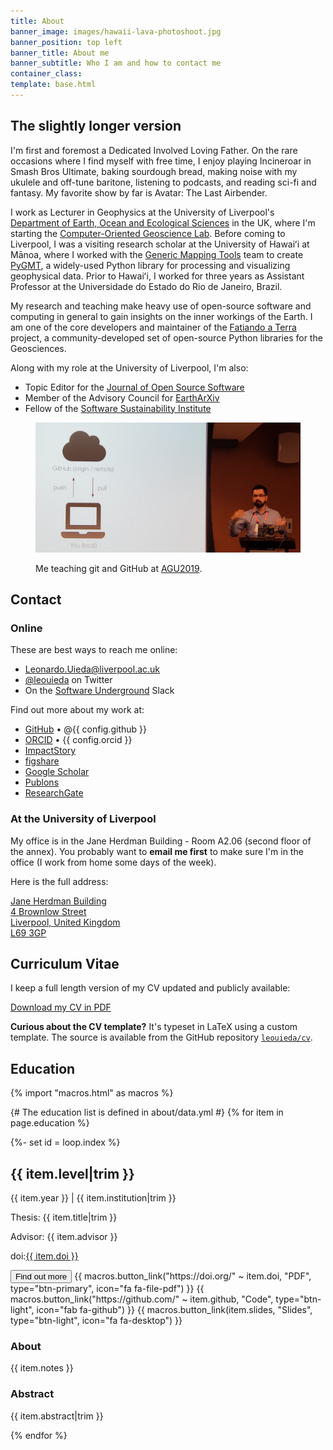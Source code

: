 ```yaml
---
title: About
banner_image: images/hawaii-lava-photoshoot.jpg
banner_position: top left
banner_title: About me
banner_subtitle: Who I am and how to contact me
container_class:
template: base.html
---
```


<div class="container-fluid page-section">
<section class="container narrow-page">

## The slightly longer version

I'm first and foremost a Dedicated Involved Loving Father.
On the rare occasions where I find myself with free time, I enjoy
playing Incineroar in Smash Bros Ultimate,
baking sourdough bread,
making noise with my ukulele and off-tune baritone,
listening to podcasts,
and reading sci-fi and fantasy.
My favorite show by far is Avatar: The Last Airbender.

I work as Lecturer in Geophysics at the University of Liverpool's
[Department of Earth, Ocean and Ecological Sciences][deoes] in the UK,
where I'm starting the [Computer-Oriented Geoscience Lab][compeolab].
Before coming to Liverpool, I was a visiting research scholar at the
University of Hawaiʻi at Mānoa, where I worked with the
[Generic Mapping Tools][gmt] team to create [PyGMT][pygmt], a widely-used
Python library for processing and visualizing geophysical data.
Prior to Hawaiʻi, I worked for three years as Assistant Professor at the
Universidade do Estado do Rio de Janeiro, Brazil.

My research and teaching make heavy use of open-source software and computing
in general to gain insights on the inner workings of the Earth.
I am one of the core developers and maintainer of the
[Fatiando a Terra][fatiando] project, a community-developed set of open-source
Python libraries for the Geosciences.

Along with my role at the University of Liverpool, I'm also:

* Topic Editor for the [Journal of Open Source Software](https://joss.theoj.org/)
* Member of the Advisory Council for [EarthArXiv](https://eartharxiv.org/)
* Fellow of the [Software Sustainability Institute][ssi-fellowship]

<figure>

![Me teaching git and GitHub at AGU2019](../images/teaching-git-at-agu2019.jpg)

<figcaption>

Me teaching git and GitHub at [AGU2019](https://github.com/agu-ossi/2019-agu-oss).

</figcaption>
</figure>

</section>
</div>
<div class="container-fluid page-section-light page-section-pattern">
<section class="container narrow-page">

## Contact

### Online

<div class="row">
<div class="col-md-6">

These are best ways to reach me online:

<ul class="fa-ul my-4">
  <li><i class="fa-li fa fa-envelope fa-fw" aria-hidden="true"></i>
  <a href="mailto:Leonardo.Uieda@liverpool.ac.uk">Leonardo.Uieda@liverpool.ac.uk</a>
  </li>
  <li><i class="fa-li fab fa-twitter fa-fw" aria-hidden="true"></i>
  <a href="https://twitter.com/leouieda">@leouieda</a> on Twitter
  </li>
  <li><i class="fa-li fab fa-slack fa-fw" aria-hidden="true"></i>
  On the <a href="https://softwareunderground.org/">Software Underground</a>
  Slack
  </li>
</ul>

</div>
<div class="col-md-6">

Find out more about my work at:

<ul class="fa-ul">
  <li><i class="fa-li fab fa-github fa-fw" aria-hidden="true"></i>
  <a target="_blank" href="https://github.com/{{ config.github }}">GitHub</a>
  <span >• @{{ config.github }}</span>
  </li>
  <li><i class="fa-li ai ai-orcid fa-fw" aria-hidden="true"></i>
  <a target="_blank" href="https://orcid.org/{{ config.orcid }}">ORCID</a>
  <span >• {{ config.orcid }}</span>
  </li>
  <li><i class="fa-li ai ai-impactstory fa-fw" aria-hidden="true"></i>
  <a target="_blank" href="https://profiles.impactstory.org/u/{{ config.orcid }}">ImpactStory</a>
  </li>
  <li><i class="fa-li ai ai-figshare fa-fw" aria-hidden="true"></i>
  <a target="_blank" href="http://figshare.com/authors/Leonardo%20Uieda/97471">figshare</a>
  </li>
  <li><i class="fa-li ai ai-google-scholar fa-fw" aria-hidden="true"></i>
  <a target="_blank" href="http://scholar.google.com/citations?user=qfmPrUEAAAAJ">Google Scholar</a>
  </li>
  <li><i class="fa-li ai ai-publons fa-fw" aria-hidden="true"></i>
  <a target="_blank" href="https://publons.com/a/1328468/">Publons</a>
  </li>
  <li><i class="fa-li ai ai-researchgate fa-fw" aria-hidden="true"></i>
  <a target="_blank" href="{{ config.researchgate }}">ResearchGate</a>
  </li>
</ul>

</div>
</div>

### At the University of Liverpool

My office is in the Jane Herdman Building - Room A2.06 (second floor of the
annex).
You probably want to **email me first** to make sure I'm in the office (I work
from home some days of the week).

Here is the full address:

<a href="https://goo.gl/maps/6F7Uj5g2hxEEkKor8">
Jane Herdman Building
<br>
4 Brownlow Street
<br>
Liverpool, United Kingdom
<br>
L69 3GP
</a>

</section>
</div>
<div class="container-fluid page-section">
<section class="container narrow-page">

## Curriculum Vitae

I keep a full length version of my CV updated and publicly available:

<a class="btn btn-primary mb-3" href="https://www.leouieda.com/cv/leonardo_uieda_cv.pdf" target="_blank" type="application/pdf" rel="external noopener noreferrer">
<i class="me-1 fa fa-download" aria-hidden="true"></i>
Download my CV in PDF
</a>

<div class="callout">

**Curious about the CV template?** It's typeset in LaTeX using a custom
template. The source is available from the GitHub repository
<a class="nowrap" href="https://github.com/leouieda/cv"><i class="mx-1 fab fa-github" aria-hidden="true"></i><code>leouieda/cv</code></a>.

</div>

## Education

{% import "macros.html" as macros %}

{# The education list is defined in about/data.yml #}
{% for item in page.education %}

<div class="mb-3">
{%- set id = loop.index %}
<h2 class="fs-4 mb-1">
  {{ item.level|trim }}
</h2>
<p class="mb-1">
  <span class="text-muted">{{ item.year }}</span>
  |
  {{ item.institution|trim }}
</p>
<p class="mb-1 text-muted fs-6">
  Thesis: {{ item.title|trim }}
</p>
<p class="mb-1 text-muted fs-6">
  Advisor: {{ item.advisor }}
</p>
<p class="text-muted fs-6">
  doi:<a href="https://doi.org/{{ item.doi }}">{{ item.doi }}</a>
</p>
<button class="btn btn-secondary btn-sm me-1 mb-2" type="button"
    data-bs-toggle="collapse" data-bs-target="#collapse-abstract-{{ id }}"
    aria-expanded="false" aria-controls="collapse-abstract-{{ id }}">
  Find out more <i class="fa fa-chevron-circle-down ms-1" aria-hidden="true"></i>
</button>
{{ macros.button_link("https://doi.org/" ~ item.doi, "PDF", type="btn-primary", icon="fa fa-file-pdf") }}
{{ macros.button_link("https://github.com/" ~ item.github, "Code", type="btn-light", icon="fab fa-github") }}
{{ macros.button_link(item.slides, "Slides", type="btn-light", icon="fa fa-desktop") }}
<div id="collapse-abstract-{{ id }}" class="collapse paper-info mt-2 overflow-hidden">
  <h3 class="">About</h3>
  {{ item.notes }}
  <h3 class="">Abstract</h3>
  <p>{{ item.abstract|trim }}</p>
</div>
</div>

{% endfor %}

</section>
</div>


[deoes]: https://www.liverpool.ac.uk/earth-ocean-and-ecological-sciences/
[compeolab]: https://www.compgeolab.org
[gmt]: https://www.generic-mapping-tools.org
[pygmt]: https://www.pygmt.org/
[fatiando]: https://www.fatiando.org
[ssi-fellowship]: https://software.ac.uk/about/fellows/leonardo-uieda
[swung]: https://softwareunderground.org/
